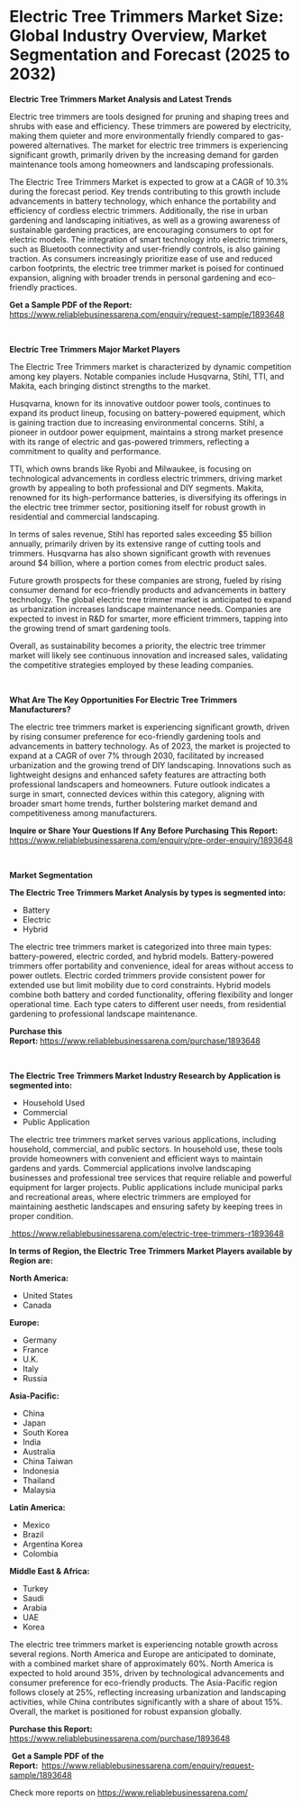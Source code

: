 <p><h1>Electric Tree Trimmers Market Size: Global Industry Overview, Market Segmentation and Forecast (2025 to 2032)</h1></p><p><strong>Electric Tree Trimmers Market Analysis and Latest Trends</strong></p>
<p><p>Electric tree trimmers are tools designed for pruning and shaping trees and shrubs with ease and efficiency. These trimmers are powered by electricity, making them quieter and more environmentally friendly compared to gas-powered alternatives. The market for electric tree trimmers is experiencing significant growth, primarily driven by the increasing demand for garden maintenance tools among homeowners and landscaping professionals. </p><p>The Electric Tree Trimmers Market is expected to grow at a CAGR of 10.3% during the forecast period. Key trends contributing to this growth include advancements in battery technology, which enhance the portability and efficiency of cordless electric trimmers. Additionally, the rise in urban gardening and landscaping initiatives, as well as a growing awareness of sustainable gardening practices, are encouraging consumers to opt for electric models. The integration of smart technology into electric trimmers, such as Bluetooth connectivity and user-friendly controls, is also gaining traction. As consumers increasingly prioritize ease of use and reduced carbon footprints, the electric tree trimmer market is poised for continued expansion, aligning with broader trends in personal gardening and eco-friendly practices.</p></p>
<p><strong>Get a Sample PDF of the Report:&nbsp;</strong> <a href="https://www.reliablebusinessarena.com/enquiry/request-sample/1893648?utm_campaign=1892&utm_medium=2&utm_source=Github&utm_content=ia&utm_term=09022025&utm_id=electric-tree-trimmers">https://www.reliablebusinessarena.com/enquiry/request-sample/1893648</a></p>
<p>&nbsp;</p>
<p><strong>Electric Tree Trimmers Major Market Players</strong></p>
<p><p>The Electric Tree Trimmers market is characterized by dynamic competition among key players. Notable companies include Husqvarna, Stihl, TTI, and Makita, each bringing distinct strengths to the market.</p><p>Husqvarna, known for its innovative outdoor power tools, continues to expand its product lineup, focusing on battery-powered equipment, which is gaining traction due to increasing environmental concerns. Stihl, a pioneer in outdoor power equipment, maintains a strong market presence with its range of electric and gas-powered trimmers, reflecting a commitment to quality and performance.</p><p>TTI, which owns brands like Ryobi and Milwaukee, is focusing on technological advancements in cordless electric trimmers, driving market growth by appealing to both professional and DIY segments. Makita, renowned for its high-performance batteries, is diversifying its offerings in the electric tree trimmer sector, positioning itself for robust growth in residential and commercial landscaping.</p><p>In terms of sales revenue, Stihl has reported sales exceeding $5 billion annually, primarily driven by its extensive range of cutting tools and trimmers. Husqvarna has also shown significant growth with revenues around $4 billion, where a portion comes from electric product sales.</p><p>Future growth prospects for these companies are strong, fueled by rising consumer demand for eco-friendly products and advancements in battery technology. The global electric tree trimmer market is anticipated to expand as urbanization increases landscape maintenance needs. Companies are expected to invest in R&D for smarter, more efficient trimmers, tapping into the growing trend of smart gardening tools.</p><p>Overall, as sustainability becomes a priority, the electric tree trimmer market will likely see continuous innovation and increased sales, validating the competitive strategies employed by these leading companies.</p></p>
<p>&nbsp;</p>
<p><strong>What Are The Key Opportunities For Electric Tree Trimmers Manufacturers?</strong></p>
<p><p>The electric tree trimmers market is experiencing significant growth, driven by rising consumer preference for eco-friendly gardening tools and advancements in battery technology. As of 2023, the market is projected to expand at a CAGR of over 7% through 2030, facilitated by increased urbanization and the growing trend of DIY landscaping. Innovations such as lightweight designs and enhanced safety features are attracting both professional landscapers and homeowners. Future outlook indicates a surge in smart, connected devices within this category, aligning with broader smart home trends, further bolstering market demand and competitiveness among manufacturers.</p></p>
<p><strong>Inquire or Share Your Questions If Any Before Purchasing This Report:</strong> <a href="https://www.reliablebusinessarena.com/enquiry/pre-order-enquiry/1893648?utm_campaign=1892&utm_medium=2&utm_source=Github&utm_content=ia&utm_term=09022025&utm_id=electric-tree-trimmers">https://www.reliablebusinessarena.com/enquiry/pre-order-enquiry/1893648</a></p>
<p>&nbsp;</p>
<p><strong>Market Segmentation</strong></p>
<p><strong>The Electric Tree Trimmers Market Analysis by types is segmented into:</strong></p>
<p><ul><li>Battery</li><li>Electric</li><li>Hybrid</li></ul></p>
<p><p>The electric tree trimmers market is categorized into three main types: battery-powered, electric corded, and hybrid models. Battery-powered trimmers offer portability and convenience, ideal for areas without access to power outlets. Electric corded trimmers provide consistent power for extended use but limit mobility due to cord constraints. Hybrid models combine both battery and corded functionality, offering flexibility and longer operational time. Each type caters to different user needs, from residential gardening to professional landscape maintenance.</p></p>
<p><strong>Purchase this Report:&nbsp;</strong><a href="https://www.reliablebusinessarena.com/purchase/1893648?utm_campaign=1892&utm_medium=2&utm_source=Github&utm_content=ia&utm_term=09022025&utm_id=electric-tree-trimmers">https://www.reliablebusinessarena.com/purchase/1893648</a></p>
<p>&nbsp;</p>
<p><strong>The Electric Tree Trimmers Market Industry Research by Application is segmented into:</strong></p>
<p><ul><li>Household Used</li><li>Commercial</li><li>Public Application</li></ul></p>
<p><p>The electric tree trimmers market serves various applications, including household, commercial, and public sectors. In household use, these tools provide homeowners with convenient and efficient ways to maintain gardens and yards. Commercial applications involve landscaping businesses and professional tree services that require reliable and powerful equipment for larger projects. Public applications include municipal parks and recreational areas, where electric trimmers are employed for maintaining aesthetic landscapes and ensuring safety by keeping trees in proper condition.</p></p>
<p><a href="https://www.reliablebusinessarena.com/electric-tree-trimmers-r1893648?utm_campaign=1892&utm_medium=2&utm_source=Github&utm_content=ia&utm_term=09022025&utm_id=electric-tree-trimmers">&nbsp;https://www.reliablebusinessarena.com/electric-tree-trimmers-r1893648</a></p>
<p><strong>In terms of Region, the Electric Tree Trimmers Market Players available by Region are:</strong></p>
<p>
    <p> <strong> North America: </strong>
        <ul>
            <li>United States</li>
            <li>Canada</li>
        </ul>
        </p> 
    <p> <strong> Europe: </strong>
        <ul>
            <li>Germany</li>
            <li>France</li>
            <li>U.K.</li>
            <li>Italy</li>
            <li>Russia</li>
        </ul>
        </p> 
    <p> <strong> Asia-Pacific: </strong>
        <ul>
            <li>China</li>
            <li>Japan</li>
            <li>South Korea</li>
            <li>India</li>
            <li>Australia</li>
            <li>China Taiwan</li>
            <li>Indonesia</li>
            <li>Thailand</li>
            <li>Malaysia</li>
        </ul>
        </p> 
    <p> <strong> Latin America: </strong>
        <ul>
            <li>Mexico</li>
            <li>Brazil</li>
            <li>Argentina Korea</li>
            <li>Colombia</li>
        </ul>
        </p> 
    <p> <strong> Middle East & Africa: </strong>
        <ul>
            <li>Turkey</li>
            <li>Saudi</li>
            <li>Arabia</li>
            <li>UAE</li>
            <li>Korea</li>
        </ul>
    </p>
    </p>
<p><p>The electric tree trimmers market is experiencing notable growth across several regions. North America and Europe are anticipated to dominate, with a combined market share of approximately 60%. North America is expected to hold around 35%, driven by technological advancements and consumer preference for eco-friendly products. The Asia-Pacific region follows closely at 25%, reflecting increasing urbanization and landscaping activities, while China contributes significantly with a share of about 15%. Overall, the market is positioned for robust expansion globally.</p></p>
<p><strong>Purchase this Report: </strong><a href="https://www.reliablebusinessarena.com/purchase/1893648?utm_campaign=1892&utm_medium=2&utm_source=Github&utm_content=ia&utm_term=09022025&utm_id=electric-tree-trimmers">https://www.reliablebusinessarena.com/purchase/1893648</a></p>
<p>&nbsp;<strong>Get a Sample PDF of the Report:&nbsp;&nbsp;</strong><a href="https://www.reliablebusinessarena.com/enquiry/request-sample/1893648?utm_campaign=1892&utm_medium=2&utm_source=Github&utm_content=ia&utm_term=09022025&utm_id=electric-tree-trimmers">https://www.reliablebusinessarena.com/enquiry/request-sample/1893648</a></p>
<p><strong></strong></p>
<p>Check more reports on <a href="https://www.reliablebusinessarena.com/?utm_campaign=1892&utm_medium=2&utm_source=Github&utm_content=ia&utm_term=09022025&utm_id=electric-tree-trimmers">https://www.reliablebusinessarena.com/</a></p>